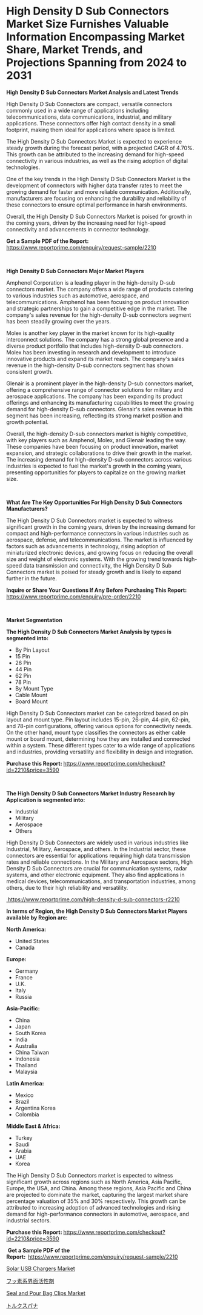 <p><h1>High Density D Sub Connectors Market Size Furnishes Valuable Information Encompassing Market Share, Market Trends, and Projections Spanning from 2024 to 2031</h1></p><p><strong>High Density D Sub Connectors Market Analysis and Latest Trends</strong></p>
<p><p>High Density D Sub Connectors are compact, versatile connectors commonly used in a wide range of applications including telecommunications, data communications, industrial, and military applications. These connectors offer high contact density in a small footprint, making them ideal for applications where space is limited.</p><p>The High Density D Sub Connectors Market is expected to experience steady growth during the forecast period, with a projected CAGR of 4.70%. This growth can be attributed to the increasing demand for high-speed connectivity in various industries, as well as the rising adoption of digital technologies.</p><p>One of the key trends in the High Density D Sub Connectors Market is the development of connectors with higher data transfer rates to meet the growing demand for faster and more reliable communication. Additionally, manufacturers are focusing on enhancing the durability and reliability of these connectors to ensure optimal performance in harsh environments.</p><p>Overall, the High Density D Sub Connectors Market is poised for growth in the coming years, driven by the increasing need for high-speed connectivity and advancements in connector technology.</p></p>
<p><strong>Get a Sample PDF of the Report:&nbsp;</strong> <a href="https://www.reportprime.com/enquiry/request-sample/2210">https://www.reportprime.com/enquiry/request-sample/2210</a></p>
<p>&nbsp;</p>
<p><strong>High Density D Sub Connectors Major Market Players</strong></p>
<p><p>Amphenol Corporation is a leading player in the high-density D-sub connectors market. The company offers a wide range of products catering to various industries such as automotive, aerospace, and telecommunications. Amphenol has been focusing on product innovation and strategic partnerships to gain a competitive edge in the market. The company's sales revenue for the high-density D-sub connectors segment has been steadily growing over the years.</p><p>Molex is another key player in the market known for its high-quality interconnect solutions. The company has a strong global presence and a diverse product portfolio that includes high-density D-sub connectors. Molex has been investing in research and development to introduce innovative products and expand its market reach. The company's sales revenue in the high-density D-sub connectors segment has shown consistent growth.</p><p>Glenair is a prominent player in the high-density D-sub connectors market, offering a comprehensive range of connector solutions for military and aerospace applications. The company has been expanding its product offerings and enhancing its manufacturing capabilities to meet the growing demand for high-density D-sub connectors. Glenair's sales revenue in this segment has been increasing, reflecting its strong market position and growth potential.</p><p>Overall, the high-density D-sub connectors market is highly competitive, with key players such as Amphenol, Molex, and Glenair leading the way. These companies have been focusing on product innovation, market expansion, and strategic collaborations to drive their growth in the market. The increasing demand for high-density D-sub connectors across various industries is expected to fuel the market's growth in the coming years, presenting opportunities for players to capitalize on the growing market size.</p></p>
<p>&nbsp;</p>
<p><strong>What Are The Key Opportunities For High Density D Sub Connectors Manufacturers?</strong></p>
<p><p>The High Density D Sub Connectors market is expected to witness significant growth in the coming years, driven by the increasing demand for compact and high-performance connectors in various industries such as aerospace, defense, and telecommunications. The market is influenced by factors such as advancements in technology, rising adoption of miniaturized electronic devices, and growing focus on reducing the overall size and weight of electronic systems. With the growing trend towards high-speed data transmission and connectivity, the High Density D Sub Connectors market is poised for steady growth and is likely to expand further in the future.</p></p>
<p><strong>Inquire or Share Your Questions If Any Before Purchasing This Report:</strong> <a href="https://www.reportprime.com/enquiry/pre-order/2210">https://www.reportprime.com/enquiry/pre-order/2210</a></p>
<p>&nbsp;</p>
<p><strong>Market Segmentation</strong></p>
<p><strong>The High Density D Sub Connectors Market Analysis by types is segmented into:</strong></p>
<p><ul><li>By Pin Layout</li><li>15 Pin</li><li>26 Pin</li><li>44 Pin</li><li>62 Pin</li><li>78 Pin</li><li>By Mount Type</li><li>Cable Mount</li><li>Board Mount</li></ul></p>
<p><p>High Density D Sub Connectors market can be categorized based on pin layout and mount type. Pin layout includes 15-pin, 26-pin, 44-pin, 62-pin, and 78-pin configurations, offering various options for connectivity needs. On the other hand, mount type classifies the connectors as either cable mount or board mount, determining how they are installed and connected within a system. These different types cater to a wide range of applications and industries, providing versatility and flexibility in design and integration.</p></p>
<p><strong>Purchase this Report:&nbsp;</strong><a href="https://www.reportprime.com/checkout?id=2210&price=3590">https://www.reportprime.com/checkout?id=2210&price=3590</a></p>
<p>&nbsp;</p>
<p><strong>The High Density D Sub Connectors Market Industry Research by Application is segmented into:</strong></p>
<p><ul><li>Industrial</li><li>Military</li><li>Aerospace</li><li>Others</li></ul></p>
<p><p>High Density D Sub Connectors are widely used in various industries like Industrial, Military, Aerospace, and others. In the Industrial sector, these connectors are essential for applications requiring high data transmission rates and reliable connections. In the Military and Aerospace sectors, High Density D Sub Connectors are crucial for communication systems, radar systems, and other electronic equipment. They also find applications in medical devices, telecommunications, and transportation industries, among others, due to their high reliability and versatility.</p></p>
<p><a href="https://www.reportprime.com/high-density-d-sub-connectors-r2210">&nbsp;https://www.reportprime.com/high-density-d-sub-connectors-r2210</a></p>
<p><strong>In terms of Region, the High Density D Sub Connectors Market Players available by Region are:</strong></p>
<p>
    <p> <strong> North America: </strong>
        <ul>
            <li>United States</li>
            <li>Canada</li>
        </ul>
        </p> 
    <p> <strong> Europe: </strong>
        <ul>
            <li>Germany</li>
            <li>France</li>
            <li>U.K.</li>
            <li>Italy</li>
            <li>Russia</li>
        </ul>
        </p> 
    <p> <strong> Asia-Pacific: </strong>
        <ul>
            <li>China</li>
            <li>Japan</li>
            <li>South Korea</li>
            <li>India</li>
            <li>Australia</li>
            <li>China Taiwan</li>
            <li>Indonesia</li>
            <li>Thailand</li>
            <li>Malaysia</li>
        </ul>
        </p> 
    <p> <strong> Latin America: </strong>
        <ul>
            <li>Mexico</li>
            <li>Brazil</li>
            <li>Argentina Korea</li>
            <li>Colombia</li>
        </ul>
        </p> 
    <p> <strong> Middle East & Africa: </strong>
        <ul>
            <li>Turkey</li>
            <li>Saudi</li>
            <li>Arabia</li>
            <li>UAE</li>
            <li>Korea</li>
        </ul>
    </p>
    </p>
<p><p>The High Density D Sub Connectors market is expected to witness significant growth across regions such as North America, Asia Pacific, Europe, the USA, and China. Among these regions, Asia Pacific and China are projected to dominate the market, capturing the largest market share percentage valuation of 35% and 30% respectively. This growth can be attributed to increasing adoption of advanced technologies and rising demand for high-performance connectors in automotive, aerospace, and industrial sectors.</p></p>
<p><strong>Purchase this Report: </strong><a href="https://www.reportprime.com/checkout?id=2210&price=3590">https://www.reportprime.com/checkout?id=2210&price=3590</a></p>
<p>&nbsp;<strong>Get a Sample PDF of the Report:&nbsp;&nbsp;</strong><a href="https://www.reportprime.com/enquiry/request-sample/2210">https://www.reportprime.com/enquiry/request-sample/2210</a></p>
<p><strong></strong></p>
<p><p><a href="https://issuu.com/reportprime-2/docs/solar-usb-chargers-market-size-2030.pptx">Solar USB Chargers Market</a></p><p><a href="https://github.com/decker5351/Market-Research-Report-List-1/blob/main/417686572101.md">フッ素系界面活性剤</a></p><p><a href="https://issuu.com/reportprime-2/docs/seal-and-pour-bag-clips-market-size-2030.pptx">Seal and Pour Bag Clips Market</a></p><p><a href="https://github.com/KaydenJohns1964/Market-Research-Report-List-1/blob/main/603365172100.md">トルクスパナ</a></p></p>